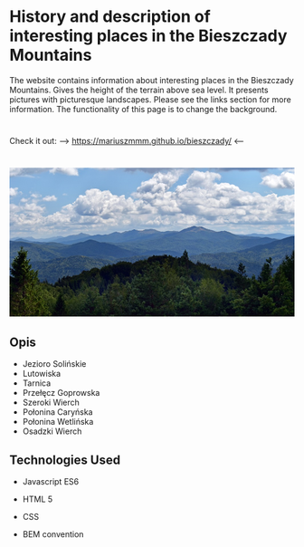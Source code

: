 # **History and description of interesting places in the Bieszczady Mountains**


The website contains information about interesting places in the Bieszczady Mountains. Gives the height of the terrain above sea level.
It presents pictures with picturesque landscapes.
Please see the links section for more information.
The functionality of this page is to change the background.
#
Check it out:     -->    https://mariuszmmm.github.io/bieszczady/     <--
#
![Bieszczady](/images/bieszczady.jpg)

## Opis

- Jezioro Solińskie
- Lutowiska
- Tarnica
- Przełęcz Goprowska
- Szeroki Wierch
- Połonina Caryńska
- Połonina Wetlińska
- Osadzki Wierch


## Technologies Used
  
- Javascript ES6

- HTML 5

- CSS

- BEM convention




